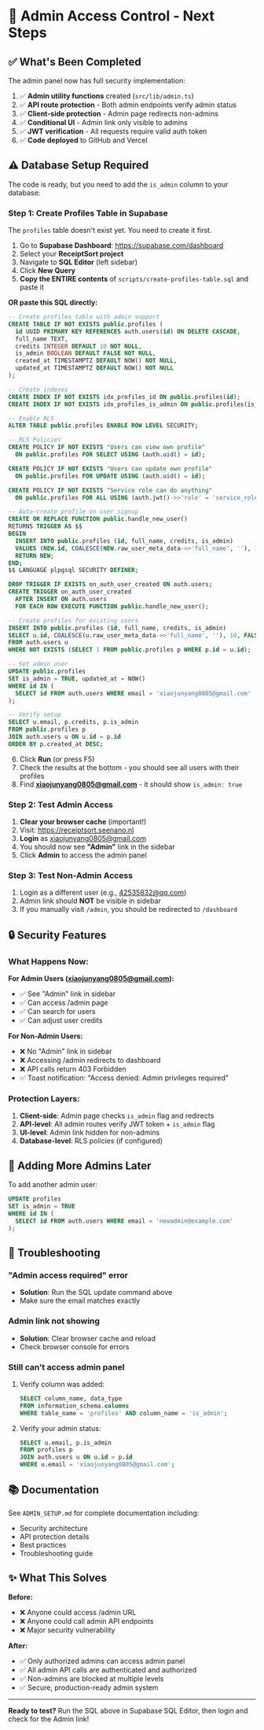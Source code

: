 # 🔐 Admin Access Control - Next Steps

## ✅ What's Been Completed

The admin panel now has full security implementation:

1. ✅ **Admin utility functions** created (`src/lib/admin.ts`)
2. ✅ **API route protection** - Both admin endpoints verify admin status
3. ✅ **Client-side protection** - Admin page redirects non-admins
4. ✅ **Conditional UI** - Admin link only visible to admins
5. ✅ **JWT verification** - All requests require valid auth token
6. ✅ **Code deployed** to GitHub and Vercel

## ⚠️ Database Setup Required

The code is ready, but you need to add the `is_admin` column to your database:

### Step 1: Create Profiles Table in Supabase

The `profiles` table doesn't exist yet. You need to create it first.

1. Go to **Supabase Dashboard**: https://supabase.com/dashboard
2. Select your **ReceiptSort project**
3. Navigate to **SQL Editor** (left sidebar)
4. Click **New Query**
5. **Copy the ENTIRE contents** of `scripts/create-profiles-table.sql` and paste it

**OR paste this SQL directly:**

```sql
-- Create profiles table with admin support
CREATE TABLE IF NOT EXISTS public.profiles (
  id UUID PRIMARY KEY REFERENCES auth.users(id) ON DELETE CASCADE,
  full_name TEXT,
  credits INTEGER DEFAULT 10 NOT NULL,
  is_admin BOOLEAN DEFAULT FALSE NOT NULL,
  created_at TIMESTAMPTZ DEFAULT NOW() NOT NULL,
  updated_at TIMESTAMPTZ DEFAULT NOW() NOT NULL
);

-- Create indexes
CREATE INDEX IF NOT EXISTS idx_profiles_id ON public.profiles(id);
CREATE INDEX IF NOT EXISTS idx_profiles_is_admin ON public.profiles(is_admin);

-- Enable RLS
ALTER TABLE public.profiles ENABLE ROW LEVEL SECURITY;

-- RLS Policies
CREATE POLICY IF NOT EXISTS "Users can view own profile"
  ON public.profiles FOR SELECT USING (auth.uid() = id);

CREATE POLICY IF NOT EXISTS "Users can update own profile"
  ON public.profiles FOR UPDATE USING (auth.uid() = id);

CREATE POLICY IF NOT EXISTS "Service role can do anything"
  ON public.profiles FOR ALL USING (auth.jwt()->>'role' = 'service_role');

-- Auto-create profile on user signup
CREATE OR REPLACE FUNCTION public.handle_new_user()
RETURNS TRIGGER AS $$
BEGIN
  INSERT INTO public.profiles (id, full_name, credits, is_admin)
  VALUES (NEW.id, COALESCE(NEW.raw_user_meta_data->>'full_name', ''), 10, FALSE);
  RETURN NEW;
END;
$$ LANGUAGE plpgsql SECURITY DEFINER;

DROP TRIGGER IF EXISTS on_auth_user_created ON auth.users;
CREATE TRIGGER on_auth_user_created
  AFTER INSERT ON auth.users
  FOR EACH ROW EXECUTE FUNCTION public.handle_new_user();

-- Create profiles for existing users
INSERT INTO public.profiles (id, full_name, credits, is_admin)
SELECT u.id, COALESCE(u.raw_user_meta_data->>'full_name', ''), 10, FALSE
FROM auth.users u
WHERE NOT EXISTS (SELECT 1 FROM public.profiles p WHERE p.id = u.id);

-- Set admin user
UPDATE public.profiles
SET is_admin = TRUE, updated_at = NOW()
WHERE id IN (
  SELECT id FROM auth.users WHERE email = 'xiaojunyang0805@gmail.com'
);

-- Verify setup
SELECT u.email, p.credits, p.is_admin
FROM public.profiles p
JOIN auth.users u ON u.id = p.id
ORDER BY p.created_at DESC;
```

6. Click **Run** (or press F5)
7. Check the results at the bottom - you should see all users with their profiles
8. Find **xiaojunyang0805@gmail.com** - it should show `is_admin: true`

### Step 2: Test Admin Access

1. **Clear your browser cache** (important!)
2. Visit: https://receiptsort.seenano.nl
3. **Login** as xiaojunyang0805@gmail.com
4. You should now see **"Admin"** link in the sidebar
5. Click **Admin** to access the admin panel

### Step 3: Test Non-Admin Access

1. Login as a different user (e.g., 42535832@qq.com)
2. Admin link should **NOT** be visible in sidebar
3. If you manually visit `/admin`, you should be redirected to `/dashboard`

## 🔒 Security Features

### What Happens Now:

**For Admin Users (xiaojunyang0805@gmail.com):**
- ✅ See "Admin" link in sidebar
- ✅ Can access /admin page
- ✅ Can search for users
- ✅ Can adjust user credits

**For Non-Admin Users:**
- ❌ No "Admin" link in sidebar
- ❌ Accessing /admin redirects to dashboard
- ❌ API calls return 403 Forbidden
- ✅ Toast notification: "Access denied: Admin privileges required"

### Protection Layers:

1. **Client-side**: Admin page checks `is_admin` flag and redirects
2. **API-level**: All admin routes verify JWT token + `is_admin` flag
3. **UI-level**: Admin link hidden for non-admins
4. **Database-level**: RLS policies (if configured)

## 📝 Adding More Admins Later

To add another admin user:

```sql
UPDATE profiles
SET is_admin = TRUE
WHERE id IN (
  SELECT id FROM auth.users WHERE email = 'newadmin@example.com'
);
```

## 🐛 Troubleshooting

### "Admin access required" error
- **Solution**: Run the SQL update command above
- Make sure the email matches exactly

### Admin link not showing
- **Solution**: Clear browser cache and reload
- Check browser console for errors

### Still can't access admin panel
1. Verify column was added:
   ```sql
   SELECT column_name, data_type
   FROM information_schema.columns
   WHERE table_name = 'profiles' AND column_name = 'is_admin';
   ```

2. Verify your admin status:
   ```sql
   SELECT u.email, p.is_admin
   FROM profiles p
   JOIN auth.users u ON u.id = p.id
   WHERE u.email = 'xiaojunyang0805@gmail.com';
   ```

## 📚 Documentation

See `ADMIN_SETUP.md` for complete documentation including:
- Security architecture
- API protection details
- Best practices
- Troubleshooting guide

## ✨ What This Solves

**Before:**
- ❌ Anyone could access /admin URL
- ❌ Anyone could call admin API endpoints
- ❌ Major security vulnerability

**After:**
- ✅ Only authorized admins can access admin panel
- ✅ All admin API calls are authenticated and authorized
- ✅ Non-admins are blocked at multiple levels
- ✅ Secure, production-ready admin system

---

**Ready to test?** Run the SQL above in Supabase SQL Editor, then login and check for the Admin link!
